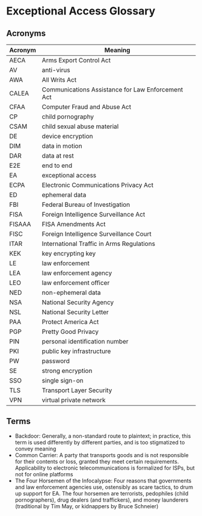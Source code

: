 # Exceptional Access Glossary

## Acronyms

<!-- NOTE: capitalize as you would in the middle of a sentence -->

<!-- start acronyms -->

| Acronym | Meaning                                           |
| ------- | ------------------------------------------------- |
| AECA    | Arms Export Control Act                           |
| AV      | anti-virus                                        |
| AWA     | All Writs Act                                     |
| CALEA   | Communications Assistance for Law Enforcement Act |
| CFAA    | Computer Fraud and Abuse Act                      |
| CP      | child pornography                                 |
| CSAM    | child sexual abuse material                       |
| DE      | device encryption                                 |
| DIM     | data in motion                                    |
| DAR     | data at rest                                      |
| E2E     | end to end                                        |
| EA      | exceptional access                                |
| ECPA    | Electronic Communications Privacy Act             |
| ED      | ephemeral data                                    |
| FBI     | Federal Bureau of Investigation                   |
| FISA    | Foreign Intelligence Surveillance Act             |
| FISAAA  | FISA Amendments Act                               |
| FISC    | Foreign Intelligence Surveillance Court           |
| ITAR    | International Traffic in Arms Regulations         |
| KEK     | key encrypting key                                |
| LE      | law enforcement                                   |
| LEA     | law enforcement agency                            |
| LEO     | law enforcement officer                           |
| NED     | non-ephemeral data                                |
| NSA     | National Security Agency                          |
| NSL     | National Security Letter                          |
| PAA     | Protect America Act                               |
| PGP     | Pretty Good Privacy                               |
| PIN     | personal identification number                    |
| PKI     | public key infrastructure                         |
| PW      | password                                          |
| SE      | strong encryption                                 |
| SSO     | single sign-on                                    |
| TLS     | Transport Layer Security                          |
| VPN     | virtual private network                           |

<!-- end acronyms -->

## Terms

<!-- NOTE: Do not end with a period. The package adds this for you. -->

<!-- start terms -->

* Backdoor: Generally, a non-standard route to plaintext; in practice, this term is used differently by different
  parties, and is too stigmatized to convey meaning
* Common Carrier: A party that transports goods and is not responsible for their contents or loss, granted they meet
  certain requirements. Applicability to electronic telecommunications is formalized for ISPs, but not for online
  platforms
* The Four Horsemen of the Infocalypse: Four reasons that governments and law enforcement agencies use, ostensibly as
  scare tactics, to drum up support for EA. The four horsemen are terrorists, pedophiles (child pornographers), drug
  dealers (and traffickers), and money launderers (traditional by Tim May, or kidnappers by Bruce Schneier)

<!-- end terms -->
